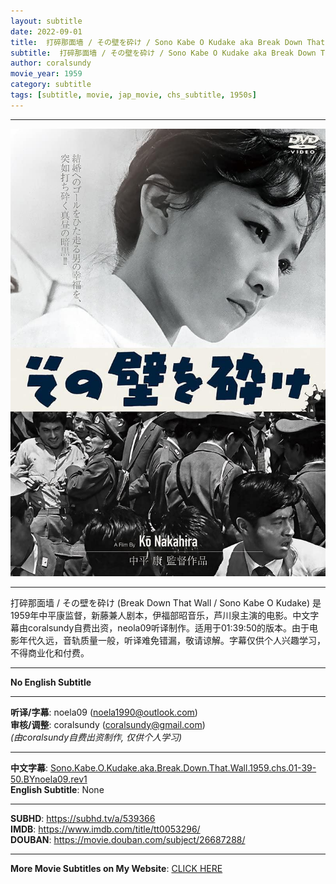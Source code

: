 ```yaml
---
layout: subtitle
date: 2022-09-01
title:  打碎那面墙 / その壁を砕け / Sono Kabe O Kudake aka Break Down That Wall 1959 Subtitle (Chinese)
subtitle:  打碎那面墙 / その壁を砕け / Sono Kabe O Kudake aka Break Down That Wall 1959 Subtitle (Chinese)
author: coralsundy
movie_year: 1959
category: subtitle
tags: [subtitle, movie, jap_movie, chs_subtitle, 1950s]
---
```


------

<img src="../assets/tt0053296.jpg" alt="tt0053296_cover_art" />

------

打碎那面墙 / その壁を砕け (Break Down That Wall / Sono Kabe O Kudake) 是1959年中平康监督，新藤兼人剧本，伊福部昭音乐，芦川泉主演的电影。中文字幕由coralsundy自费出资，neola09听译制作。适用于01:39:50的版本。由于电影年代久远，音轨质量一般，听译难免错漏，敬请谅解。字幕仅供个人兴趣学习，不得商业化和付费。

------

**No English Subtitle**

------

**听译/字幕**: noela09 (noela1990@outlook.com)<br>
**审核/调整**: coralsundy (coralsundy@gmail.com)<br>
*(由coralsundy自费出资制作, 仅供个人学习)*

------

**中文字幕**: [Sono.Kabe.O.Kudake.aka.Break.Down.That.Wall.1959.chs.01-39-50.BYnoela09.rev1](../subtitles/Sono.Kabe.O.Kudake.aka.Break.Down.That.Wall.1959.chs.01-39-50.BYnoela09.rev1)<br>
**English Subtitle**: None

------

**SUBHD**: <https://subhd.tv/a/539366><br>
**IMDB**: <https://www.imdb.com/title/tt0053296/><br>
**DOUBAN**: <https://movie.douban.com/subject/26687288/>

------

**More Movie Subtitles on My Website**: <a href='{% post_url 2021-01-10-subtitles-summary-list %}'>CLICK HERE</a>


